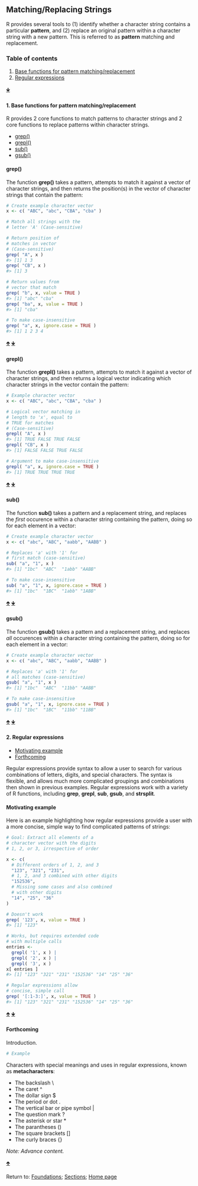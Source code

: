## Matching/Replacing Strings

R provides several tools to (1) identify whether a character string contains a particular **pattern**, and (2) replace an original pattern within a character string with a new pattern. This is referred to as **pattern** matching and replacement.

<a name="TOC"></a>
### Table of contents
1. <a href="#S02">Base functions for pattern matching/replacement</a>
2. <a href="#S01">Regular expressions</a>

<a href="#END">&#129147;</a>


<a name="S01"></a>
#### 1. Base functions for pattern matching/replacement

R provides 2 core functions to match patterns to character strings and 2 core functions to replace patterns within character strings.

* <a href="#S011">grep()</a>
* <a href="#S012">grepl()</a>
* <a href="#S013">sub()</a>
* <a href="#S014">gsub()</a>


<a name="S011"></a>
#### grep()

The function **grep()** takes a pattern, attempts to match it against a vector of character strings, and then returns the position(s) in the vector of character strings that contain the pattern:
```R
# Create example character vector
x <- c( "ABC", "abc", "CBA", "cba" )

# Match all strings with the 
# letter 'A' (Case-sensitive)

# Return position of 
# matches in vector
# (Case-sensitive)
grep( "A", x )
#> [1] 1 3
grep( "CB", x )
#> [1] 3

# Return values from 
# vector that match
grep( "b", x, value = TRUE )
#> [1] "abc" "cba"
grep( "ba", x, value = TRUE )
#> [1] "cba"

# To make case-insensitive
grep( "a", x, ignore.case = TRUE )
#> [1] 1 2 3 4
```

<a href="#TOC">&#129145;</a> <a href="#END">&#129147;</a>


<a name="S012"></a>
#### grepl()

The function **grepl()**  takes a pattern, attempts to match it against a vector of character strings, and then returns a logical vector indicating which character strings in the vector contain the pattern:
```R
# Example character vector
x <- c( "ABC", "abc", "CBA", "cba" )

# Logical vector matching in 
# length to 'x', equal to 
# TRUE for matches
# (Case-sensitive)
grepl( "A", x )
#> [1] TRUE FALSE TRUE FALSE
grepl( "CB", x )
#> [1] FALSE FALSE TRUE FALSE

# Argument to make case-insensitive
grepl( "a", x, ignore.case = TRUE )
#> [1] TRUE TRUE TRUE TRUE
```

<a href="#TOC">&#129145;</a> <a href="#END">&#129147;</a>


<a name="S013"></a>
#### sub()

The function **sub()** takes a pattern and a replacement string, and replaces the *first* occurence within a character string containing the pattern, doing so for each element in a vector:
```R
# Create example character vector
x <- c( "abc", "ABC", "aabb", "AABB" )

# Replaces 'a' with '1' for 
# first match (case-sensitive)
sub( "a", "1", x )
#> [1] "1bc"  "ABC"  "1abb" "AABB"

# To make case-insensitive
sub( "a", "1", x, ignore.case = TRUE )
#> [1] "1bc"  "1BC"  "1abb" "1ABB"
```

<a href="#TOC">&#129145;</a> <a href="#END">&#129147;</a>


<a name="S014"></a>
#### gsub()

The function **gsub()** takes a pattern and a replacement string, and replaces *all* occurences within a character string containing the pattern, doing so for each element in a vector:
```R
# Create example character vector
x <- c( "abc", "ABC", "aabb", "AABB" )

# Replaces 'a' with '1' for 
# all matches (case-sensitive)
gsub( "a", "1", x )
#> [1] "1bc"  "ABC"  "11bb" "AABB"

# To make case-insensitive
gsub( "a", "1", x, ignore.case = TRUE )
#> [1] "1bc"  "1BC"  "11bb" "11BB"
```

<a href="#TOC">&#129145;</a> <a href="#END">&#129147;</a>


<a name="S02"></a>
#### 2. Regular expressions

* <a href="#S021">Motivating example</a>
* <a href="#S022">Forthcoming</a>

Regular expressions provide syntax to allow a user to search for various combinations of letters, digits, and special characters. The syntax is flexible, and allows much more complicated groupings and combinations then shown in previous examples. Regular expressions work with a variety of R functions, including __grep__, __grepl__, __sub__, __gsub__, and __strsplit__.


<a name="S021"></a>
#### Motivating example

Here is an example highlighting how regular expressions provide a user with a more concise, simple way to find complicated patterns of strings:
```R
# Goal: Extract all elements of a 
# character vector with the digits
# 1, 2, or 3, irrespective of order

x <- c( 
  # Different orders of 1, 2, and 3
  "123", "321", "231", 
  # 1, 2, and 3 combined with other digits
  "152536", 
  # Missing some cases and also combined 
  # with other digits
  "14", "25", "36"
)

# Doesn't work
grep( '123', x, value = TRUE )
#> [1] "123"

# Works, but requires extended code 
# with multiple calls
entries <- 
  grepl( '1', x ) | 
  grepl( '2', x ) | 
  grepl( '3', x )
x[ entries ]
#> [1] "123" "321" "231" "152536" "14" "25" "36"

# Regular expressions allow 
# concise, simple call
grep( '[:1-3:]', x, value = TRUE )
#> [1] "123" "321" "231" "152536" "14" "25" "36"
```

<a href="#TOC">&#129145;</a> <a href="#END">&#129147;</a>

<a name="S022"></a>
#### Forthcoming

Introduction.
```R
# Example
```

Characters with special meanings and uses in regular expressions, known as **metacharacters**:
- The backslash \\
- The caret ^
- The dollar sign $
- The period or dot .
- The vertical bar or pipe symbol |
- The question mark ?
- The asterisk or star \*
- The parantheses ()
- The square brackets \[\]
- The curly braces {}

*Note: Advance content.*

<a href="#TOC">&#129145;</a>

<a name="END"></a>
Return to:
[Foundations](C03_P000_Foundations.md);
[Sections](C00_P002_Chapters.md);
[Home page](https://rettopnivek.github.io/R_training/)
